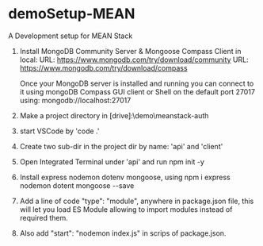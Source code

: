 # demoSetup-MEAN
A Development setup for MEAN Stack 

1. Install MongoDB Community Server & Mongoose Compass Client in local:
   URL: https://www.mongodb.com/try/download/community
   URL: https://www.mongodb.com/try/download/compass

   Once your MongoDB server is installed and running you can connect to it using 
   mongoDB Compass GUI client or Shell on the default port 27017
   using: mongodb://localhost:27017

2.  Make a project directory in [drive]:\demo\meanstack-auth
3.  start VSCode by 'code .'
4.  Create two sub-dir in the project dir by name: 'api' and 'client'
5.  Open Integrated Terminal under 'api' and run npm init -y
6.  Install express nodemon dotenv mongoose, using npm i express nodemon dotent mongoose --save
7.  Add a line of code "type": "module", anywhere in package.json file, this will let you load ES Module
   allowing to import modules instead of required them.
8.  Also add "start": "nodemon index.js" in scrips of package.json.
   
